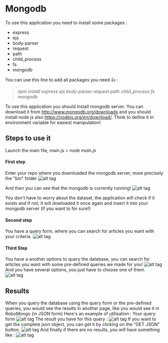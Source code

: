 # Mongodb

To use this application you need to install some packages :
- express
- ejs
- body-parser
- request
- path
- child_process
- fs
- mongodb

You can use this line to add all packages you need :+1: : 
> _npm install express ejs body-parser request path child_process fs mongodb_ 

To use this application you should install mongodb server. You can download it from http://www.mongodb.org/downloads and you should install node js also https://nodejs.org/en/download/. Think to define it in environment variable for easiest manipulation!

## Steps to use it
Launch the main file, main.js > _node main.js_
#### First step
Enter your repo where you downloaded the mongodb server, more precisely the "bin" folder
![alt tag](https://github.com/absabry/mongodb/blob/master/images/connexion.JPG)

And then you can see that the mongodb is currently running! 
![alt tag](https://github.com/absabry/mongodb/blob/master/images/connection%20began.JPG)

You don't have to worry about the dataset, the application will check if it exists and if not, it will dowloaded it once again and insert it into your mongodb server (if you want to for sure!)

#### Second step

You have a query form, where you can search for articles you want with your criteria. 
![alt tag](https://github.com/absabry/mongodb/blob/master/images/queryform.JPG)

#### Third Step
You have a another options to query the database, you can search for articles you want with some pre-defined queries we made for you! 
![alt tag](https://github.com/absabry/mongodb/blob/master/images/auto.JPG)
And you have several options, you just have to choose one of them. 
![alt tag](https://github.com/absabry/mongodb/blob/master/images/options.png)


## Results 
When you query the database using the query form or the pre-defined queries, you would see the results in another page, like you would see it in RoboMongo (in JSON form)
Here's an example of utilisation : 
Your query form
![alt tag](https://github.com/absabry/mongodb/blob/master/images/pres-result.JPG)
The result you have for this query : 
![alt tag](https://github.com/absabry/mongodb/blob/master/images/results.JPG)
If you want to get the complete json object, you can get it by clicking on the “GET JSON” 
button.
![alt tag](https://github.com/absabry/mongodb/blob/master/images/json.JPG)
And finally if there are no results, you will have something like : 
![alt tag](https://github.com/absabry/mongodb/blob/master/images/noresult.JPG)
